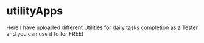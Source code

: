 # utilityApps
Here I have uploaded different Utilities for daily tasks completion as a Tester and you can use it to for FREE!
